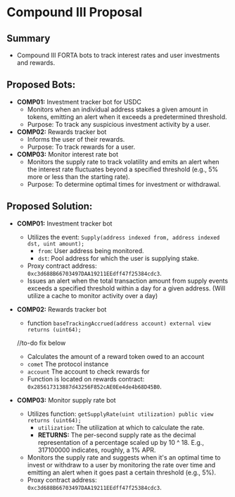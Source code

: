 # Compound III Proposal

## Summary
- Compound III FORTA bots to track interest rates and user investments and rewards.

## Proposed Bots:
- **COMP01:** Investment tracker bot for USDC
  - Monitors when an individual address stakes a given amount in tokens, emitting an alert when it exceeds a predetermined threshold.
  - Purpose: To track any suspicious investment activity by a user.
- **COMP02:** Rewards tracker bot
  - Informs the user of their rewards.
  - Purpose: To track rewards for a user.
- **COMP03:** Monitor interest rate bot
  - Monitors the supply rate to track volatility and emits an alert when the interest rate fluctuates beyond a specified threshold (e.g., 5% more or less than the starting rate).
  - Purpose: To determine optimal times for investment or withdrawal.

## Proposed Solution:
- **COMP01:** Investment tracker bot
  - Utilizes the event: `Supply(address indexed from, address indexed dst, uint amount);`
    - `from`: User address being monitored.
    - `dst`: Pool address for which the user is supplying stake.
  - Proxy contract address: `0xc3d688B66703497DAA19211EEdff47f25384cdc3`.
  - Issues an alert when the total transaction amount from supply events exceeds a specified threshold within a day for a given address. (Will utilize a cache to monitor activity over a day)
- **COMP02:** Rewards tracker bot
  -  function `baseTrackingAccrued(address account) external view returns (uint64);`

  //to-do fix below
     -  Calculates the amount of a reward token owed to an account
     - `comet` The protocol instance
     - `account` The account to check rewards for
  - Function is located on rewards contract: `0x285617313887d43256F852cAE0Ee4de4b68D45B0`.
    
- **COMP03:** Monitor supply rate bot
  - Utilizes function: `getSupplyRate(uint utilization) public view returns (uint64);`
    - `utilization`: The utilization at which to calculate the rate.
    - **RETURNS:** The per-second supply rate as the decimal representation of a percentage scaled up by 10 ^ 18. E.g., 317100000 indicates, roughly, a 1% APR.
  - Monitors the supply rate and suggests when it's an optimal time to invest or withdraw to a user by monitoring the rate over time and emitting an alert when it goes past a certain threshold (e.g., 5%).
   - Proxy contract address: `0xc3d688B66703497DAA19211EEdff47f25384cdc3`.
